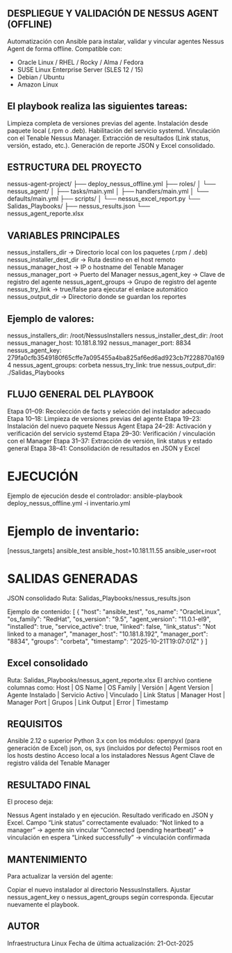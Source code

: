 ## DESPLIEGUE Y VALIDACIÓN DE NESSUS AGENT (OFFLINE)

Automatización con Ansible para instalar, validar y vincular agentes Nessus Agent de forma offline.
Compatible con:

- Oracle Linux / RHEL / Rocky / Alma / Fedora
- SUSE Linux Enterprise Server (SLES 12 / 15)
- Debian / Ubuntu
- Amazon Linux

## El playbook realiza las siguientes tareas:

Limpieza completa de versiones previas del agente.
Instalación desde paquete local (.rpm o .deb).
Habilitación del servicio systemd.
Vinculación con el Tenable Nessus Manager.
Extracción de resultados (Link status, versión, estado, etc.).
Generación de reporte JSON y Excel consolidado.

## ESTRUCTURA DEL PROYECTO

nessus-agent-project/
├── deploy_nessus_offline.yml
├── roles/
│ └── nessus_agent/
│ ├── tasks/main.yml
│ ├── handlers/main.yml
│ └── defaults/main.yml
├── scripts/
│ └── nessus_excel_report.py
└── Salidas_Playbooks/
├── nessus_results.json
└── nessus_agent_reporte.xlsx

## VARIABLES PRINCIPALES

nessus_installers_dir → Directorio local con los paquetes (.rpm / .deb)
nessus_installer_dest_dir → Ruta destino en el host remoto
nessus_manager_host → IP o hostname del Tenable Manager
nessus_manager_port → Puerto del Manager
nessus_agent_key → Clave de registro del agente
nessus_agent_groups → Grupo de registro del agente
nessus_try_link → true/false para ejecutar el enlace automático
nessus_output_dir → Directorio donde se guardan los reportes

## Ejemplo de valores:
nessus_installers_dir: /root/NessusInstallers
nessus_installer_dest_dir: /root
nessus_manager_host: 10.181.8.192
nessus_manager_port: 8834
nessus_agent_key: 279fa0cfb3549180f65cffe7a095455a4ba825af6ed6ad923cb7f228870a1694
nessus_agent_groups: corbeta
nessus_try_link: true
nessus_output_dir: ./Salidas_Playbooks

## FLUJO GENERAL DEL PLAYBOOK

Etapa 01–09: Recolección de facts y selección del instalador adecuado
Etapa 10–18: Limpieza de versiones previas del agente
Etapa 19–23: Instalación del nuevo paquete Nessus Agent
Etapa 24–28: Activación y verificación del servicio systemd
Etapa 29–30: Verificación / vinculación con el Manager
Etapa 31–37: Extracción de versión, link status y estado general
Etapa 38–41: Consolidación de resultados en JSON y Excel

# EJECUCIÓN

Ejemplo de ejecución desde el controlador:
ansible-playbook deploy_nessus_offline.yml -i inventario.yml

# Ejemplo de inventario:

[nessus_targets]
ansible_test ansible_host=10.181.11.55 ansible_user=root

# SALIDAS GENERADAS

JSON consolidado
Ruta: Salidas_Playbooks/nessus_results.json

Ejemplo de contenido:
[
{
"host": "ansible_test",
"os_name": "OracleLinux",
"os_family": "RedHat",
"os_version": "9.5",
"agent_version": "11.0.1-el9",
"installed": true,
"service_active": true,
"linked": false,
"link_status": "Not linked to a manager",
"manager_host": "10.181.8.192",
"manager_port": "8834",
"groups": "corbeta",
"timestamp": "2025-10-21T19:07:01Z"
}
]

## Excel consolidado
Ruta: Salidas_Playbooks/nessus_agent_reporte.xlsx
El archivo contiene columnas como:
Host | OS Name | OS Family | Versión | Agent Version | Agente Instalado | Servicio Activo | Vinculado | Link Status | Manager Host | Manager Port | Grupos | Link Output | Error | Timestamp

## REQUISITOS

Ansible 2.12 o superior
Python 3.x con los módulos:
openpyxl (para generación de Excel)
json, os, sys (incluidos por defecto)
Permisos root en los hosts destino
Acceso local a los instaladores Nessus Agent
Clave de registro válida del Tenable Manager

## RESULTADO FINAL

El proceso deja:

Nessus Agent instalado y en ejecución.
Resultado verificado en JSON y Excel.
Campo “Link status” correctamente evaluado:
“Not linked to a manager” → agente sin vincular
“Connected (pending heartbeat)” → vinculación en espera
“Linked successfully” → vinculación confirmada

## MANTENIMIENTO

Para actualizar la versión del agente:

Copiar el nuevo instalador al directorio NessusInstallers.
Ajustar nessus_agent_key o nessus_agent_groups según corresponda.
Ejecutar nuevamente el playbook.

## AUTOR
Infraestructura Linux 
Fecha de última actualización: 21-Oct-2025